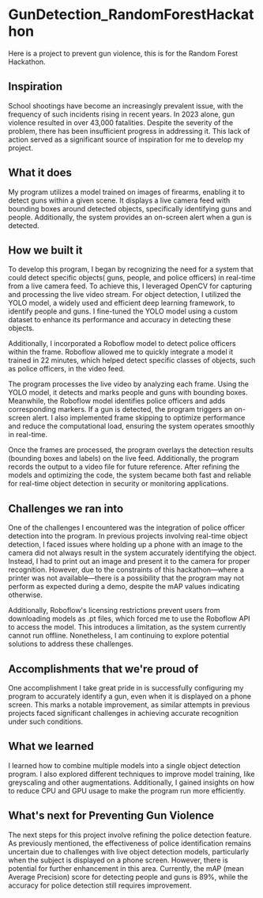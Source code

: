 # GunDetection_RandomForestHackathon
Here is a project to prevent gun violence, this is for the Random Forest Hackathon.

## Inspiration

School shootings have become an increasingly prevalent issue, with the frequency of such incidents rising in recent years. In 2023 alone, gun violence resulted in over 43,000 fatalities. Despite the severity of the problem, there has been insufficient progress in addressing it. This lack of action served as a significant source of inspiration for me to develop my project.

## What it does

My program utilizes a model trained on images of firearms, enabling it to detect guns within a given scene. It displays a live camera feed with bounding boxes around detected objects, specifically identifying guns and people. Additionally, the system provides an on-screen alert when a gun is detected.

## How we built it


To develop this program, I began by recognizing the need for a system that could detect specific objects( guns, people, and police officers) in real-time from a live camera feed. To achieve this, I leveraged OpenCV for capturing and processing the live video stream. For object detection, I utilized the YOLO model, a widely used and efficient deep learning framework, to identify people and guns. I fine-tuned the YOLO model using a custom dataset to enhance its performance and accuracy in detecting these objects.

Additionally, I incorporated a Roboflow model to detect police officers within the frame. Roboflow allowed me to quickly integrate a model it trained in 22 minutes, which helped detect specific classes of objects, such as police officers, in the video feed.

The program processes the live video by analyzing each frame. Using the YOLO model, it detects and marks people and guns with bounding boxes. Meanwhile, the Roboflow model identifies police officers and adds corresponding markers. If a gun is detected, the program triggers an on-screen alert. I also implemented frame skipping to optimize performance and reduce the computational load, ensuring the system operates smoothly in real-time.

Once the frames are processed, the program overlays the detection results (bounding boxes and labels) on the live feed. Additionally, the program records the output to a video file for future reference. After refining the models and optimizing the code, the system became both fast and reliable for real-time object detection in security or monitoring applications.

## Challenges we ran into

One of the challenges I encountered was the integration of police officer detection into the program. In previous projects involving real-time object detection, I faced issues where holding up a phone with an image to the camera did not always result in the system accurately identifying the object. Instead, I had to print out an image and present it to the camera for proper recognition. However, due to the constraints of this hackathon—where a printer was not available—there is a possibility that the program may not perform as expected during a demo, despite the mAP values indicating otherwise.

Additionally, Roboflow's licensing restrictions prevent users from downloading models as .pt files, which forced me to use the Roboflow API to access the model. This introduces a limitation, as the system currently cannot run offline. Nonetheless, I am continuing to explore potential solutions to address these challenges.


## Accomplishments that we're proud of

One accomplishment I take great pride in is successfully configuring my program to accurately identify a gun, even when it is displayed on a phone screen. This marks a notable improvement, as similar attempts in previous projects faced significant challenges in achieving accurate recognition under such conditions.

## What we learned

I learned how to combine multiple models into a single object detection program. I also explored different techniques to improve model training, like greyscaling and other augmentations. Additionally, I gained insights on how to reduce CPU and GPU usage to make the program run more efficiently.

## What's next for Preventing Gun Violence

The next steps for this project involve refining the police detection feature. As previously mentioned, the effectiveness of police identification remains uncertain due to challenges with live object detection models, particularly when the subject is displayed on a phone screen. However, there is potential for further enhancement in this area. Currently, the mAP (mean Average Precision) score for detecting people and guns is 89%, while the accuracy for police detection still requires improvement.

